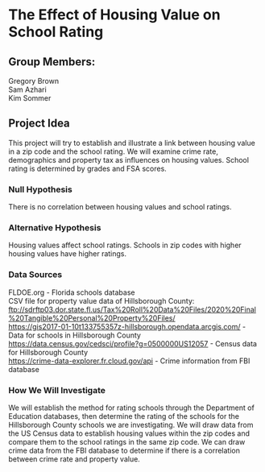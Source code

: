 # The Effect of Housing Value on School Rating

## Group Members: 
Gregory Brown <br>
Sam Azhari <br>
Kim Sommer

## Project Idea
This project will try to establish and illustrate a link between housing value in a zip code and the school rating. We will examine crime rate, demographics and property tax as influences on housing values. School rating is determined by grades and FSA scores.

### Null Hypothesis
There is no correlation between housing values and school ratings.

### Alternative Hypothesis
Housing values affect school ratings. Schools in zip codes with higher housing values have higher ratings.

### Data Sources
FLDOE.org - Florida schools database <br> 
CSV file for property value data of Hillsborough County: ftp://sdrftp03.dor.state.fl.us/Tax%20Roll%20Data%20Files/2020%20Final%20Tangible%20Personal%20Property%20Files/ <br>
https://gis2017-01-10t133755357z-hillsborough.opendata.arcgis.com/ - Data for schools in Hillsborough County <br>
https://data.census.gov/cedsci/profile?g=0500000US12057 - Census data for Hillsborough County <br>
https://crime-data-explorer.fr.cloud.gov/api - Crime information from FBI database <br>

### How We Will Investigate
We will establish the method for rating schools through the Department of Education databases, then determine the rating of the schools for the Hillsborough County schools we are investigating. We will draw data from the US Census data to establish housing values within the zip codes and compare them to the school ratings in the same zip code. We can draw crime data from the FBI database to determine if there is a correlation between crime rate and property value.
